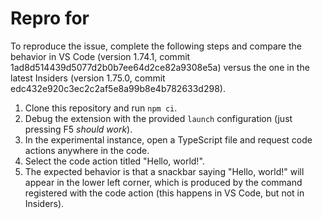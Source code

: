 # Repro for 

To reproduce the issue, complete the following steps and compare the behavior in VS Code (version 1.74.1, commit 1ad8d514439d5077d2b0b7ee64d2ce82a9308e5a) versus the one in the latest Insiders (version 1.75.0, commit edc432e920c3ec2c2af5e8a99b8e4b782633d298).

1. Clone this repository and run `npm ci`.
1. Debug the extension with the provided `launch` configuration (just pressing F5 _should work_).
1. In the experimental instance, open a TypeScript file and request code actions anywhere in the code.
1. Select the code action titled "Hello, world!".
1. The expected behavior is that a snackbar saying "Hello, world!" will appear in the lower left corner, which is produced by the command registered with the code action (this happens in VS Code, but not in Insiders).